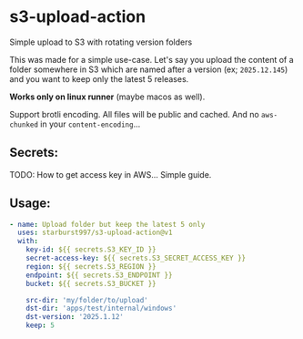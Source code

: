# s3-upload-action
Simple upload to S3 with rotating version folders

This was made for a simple use-case. Let's say you upload the content of a folder somewhere in S3 which are named after a version (ex; `2025.12.145`) and you want to keep only the latest 5 releases.

**Works only on linux runner** (maybe macos as well).

Support brotli encoding. All files will be public and cached. And no `aws-chunked` in your `content-encoding`...

## Secrets:

TODO: How to get access key in AWS... Simple guide.

## Usage:

```yml
- name: Upload folder but keep the latest 5 only
  uses: starburst997/s3-upload-action@v1
  with:
    key-id: ${{ secrets.S3_KEY_ID }}
    secret-access-key: ${{ secrets.S3_SECRET_ACCESS_KEY }}
    region: ${{ secrets.S3_REGION }}
    endpoint: ${{ secrets.S3_ENDPOINT }}
    bucket: ${{ secrets.S3_BUCKET }}

    src-dir: 'my/folder/to/upload'
    dst-dir: 'apps/test/internal/windows'
    dst-version: '2025.1.12'
    keep: 5
```